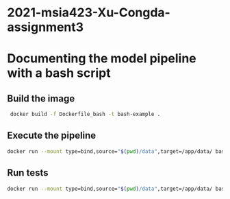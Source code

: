 # 2021-msia423-Xu-Congda-assignment3

# Documenting the model pipeline with a bash script

## Build the image

```bash
 docker build -f Dockerfile_bash -t bash-example .
```

## Execute the pipeline


```bash
docker run --mount type=bind,source="$(pwd)/data",target=/app/data/ bash-example run-pipeline.sh
```

## Run tests

```bash
docker run --mount type=bind,source="$(pwd)/data",target=/app/data/ bash-example run-test.sh
``` 